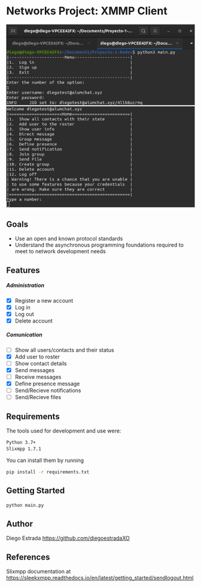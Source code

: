 # Networks Project: XMMP Client
![Sign Up/Sign In](/captures/loginmenu.png)
![Main menu](/captures/mainmenu.png)
## Goals
- Use an open and known protocol standards
- Understand the asynchronous programming foundations required to meet to network development needs

## Features
##### Administration
- [x] Register a new account
- [x] Log in
- [x] Log out
- [x] Delete account
##### Comunication
- [ ] Show all users/contacts and their status
- [x] Add user to roster
- [ ] Show contact details
- [x] Send messages
- [ ] Receive messages
- [x] Define presence message
- [ ] Send/Recieve notifications
- [ ] Send/Recieve files

## Requirements
The tools used for development and use were:
```sh
Python 3.7+
Slixmpp 1.7.1
```
You can install them by running
```sh
pip install -r requirements.txt 
```


## Getting Started
```sh
python main.py
```

## Author
Diego Estrada https://github.com/diegoestradaXO

## References
Slixmpp documentation at https://sleekxmpp.readthedocs.io/en/latest/getting_started/sendlogout.html
